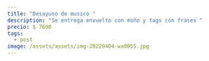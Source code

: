 ```yaml
---
title: "Desayuno de musico "
description: "Se entrega envuelto con moño y tags con frases "
precio: $ 7600
tags:
  - post
image: /assets/assets/img-20220404-wa0055.jpg
---
```

